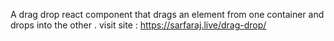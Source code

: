 A drag drop react component that drags an element from one container and drops into the other .
visit site : https://sarfaraj.live/drag-drop/

